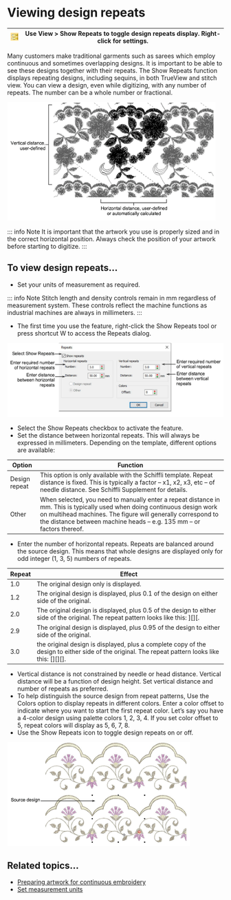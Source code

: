 # Viewing design repeats

| ![ShowRepeats.png](assets/ShowRepeats.png) | Use View > Show Repeats to toggle design repeats display. Right-click for settings. |
| ------------------------------------------ | ----------------------------------------------------------------------------------- |

Many customers make traditional garments such as sarees which employ continuous and sometimes overlapping designs. It is important to be able to see these designs together with their repeats. The Show Repeats function displays repeating designs, including sequins, in both TrueView and stitch view. You can view a design, even while digitizing, with any number of repeats. The number can be a whole number or fractional.

![RepeatVines.png](assets/RepeatVines.png)

::: info Note
It is important that the artwork you use is properly sized and in the correct horizontal position. Always check the position of your artwork before starting to digitize.
:::

## To view design repeats...

- Set your units of measurement as required.

::: info Note
Stitch length and density controls remain in mm regardless of measurement system. These controls reflect the machine functions as industrial machines are always in millimeters.
:::

- The first time you use the feature, right-click the Show Repeats tool or press shortcut W to access the Repeats dialog.

![Repeats.png](assets/Repeats.png)

- Select the Show Repeats checkbox to activate the feature.
- Set the distance between horizontal repeats. This will always be expressed in millimeters. Depending on the template, different options are available:

| Option        | Function                                                                                                                                                                                                                                                          |
| ------------- | ----------------------------------------------------------------------------------------------------------------------------------------------------------------------------------------------------------------------------------------------------------------- |
| Design repeat | This option is only available with the Schiffli template. Repeat distance is fixed. This is typically a factor – x1, x2, x3, etc – of needle distance. See Schiffli Supplement for details.                                                                       |
| Other         | When selected, you need to manually enter a repeat distance in mm. This is typically used when doing continuous design work on multihead machines. The figure will generally correspond to the distance between machine heads – e.g. 135 mm – or factors thereof. |

- Enter the number of horizontal repeats. Repeats are balanced around the source design. This means that whole designs are displayed only for odd integer (1, 3, 5) numbers of repeats.

| Repeat | Effect                                                                                                                                                 |
| ------ | ------------------------------------------------------------------------------------------------------------------------------------------------------ |
| 1.0    | The original design only is displayed.                                                                                                                 |
| 1.2    | The original design is displayed, plus 0.1 of the design on either side of the original.                                                               |
| 2.0    | The original design is displayed, plus 0.5 of the design to either side of the original. The repeat pattern looks like this: \]\[\]\[.                 |
| 2.9    | The original design is displayed, plus 0.95 of the design to either side of the original.                                                              |
| 3.0    | the original design is displayed, plus a complete copy of the design to either side of the original. The repeat pattern looks like this: \[\]\[\]\[\]. |

- Vertical distance is not constrained by needle or head distance. Vertical distance will be a function of design height. Set vertical distance and number of repeats as preferred.
- To help distinguish the source design from repeat patterns, Use the Colors option to display repeats in different colors. Enter a color offset to indicate where you want to start the first repeat color. Let’s say you have a 4-color design using palette colors 1, 2, 3, 4\. If you set color offset to 5, repeat colors will display as 5, 6, 7, 8.
- Use the Show Repeats icon to toggle design repeats on or off.

![DesignRepeatsSample.png](assets/DesignRepeatsSample.png)

## Related topics...

- [Preparing artwork for continuous embroidery](../../Automatic/bitmaps/Preparing_artwork_for_continuous_embroidery)
- [Set measurement units](../basics/Set_measurement_units)
